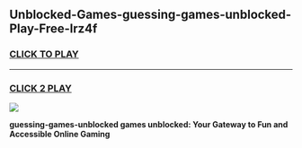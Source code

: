 
## Unblocked-Games-guessing-games-unblocked-Play-Free-lrz4f
<h3>
<a href="https://premium76.site?title=guessing-games-unblocked&ref=23A">CLICK TO PLAY</a></h3>
<hr>

<h3>
<a href="https://premium76.site?title=guessing-games-unblocked&ref=23A">CLICK 2 PLAY</a>
  
</h3>

<a href="https://premium76.site?title=guessing-games-unblocked&ref=23A"><img src="https://clearcache.store/games.png"></a>


**guessing-games-unblocked games unblocked: Your Gateway to Fun and Accessible Online Gaming**
